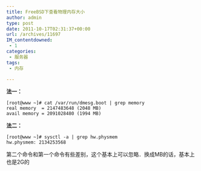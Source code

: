 ```yaml
---
title: FreeBSD下查看物理内存大小
author: admin
type: post
date: 2011-10-17T02:31:37+00:00
url: /archives/11697
IM_contentdowned:
 - 1
categories:
 - 服务器
tags:
 - 内存

---
```

**法一：**

```
[root@www ~]# cat /var/run/dmesg.boot | grep memory
real memory  = 2147483648 (2048 MB)
avail memory = 2091028480 (1994 MB)
```

**法二：**

```
[root@www ~]# sysctl -a | grep hw.physmem
hw.physmem: 2134253568
```

第二个命令和第一个命令有些差别，这个基本上可以忽略．换成MB的话，基本上也是2G的